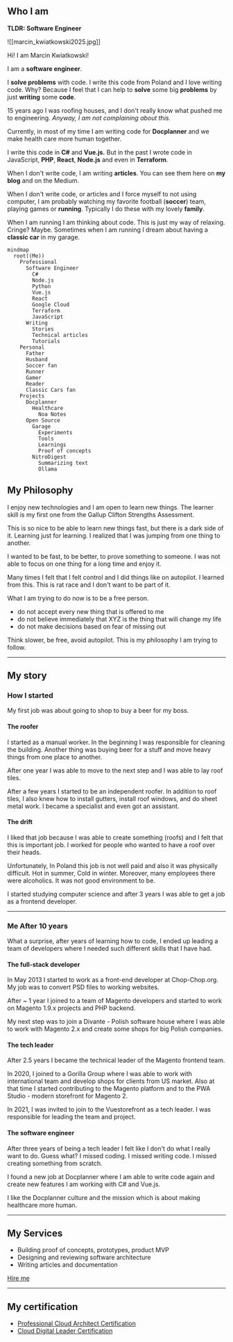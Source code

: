 ## Who I am

**TLDR: Software Engineer**

![[marcin_kwiatkowski2025.jpg]]

Hi! I am Marcin Kwiatkowski!

I am a **software engineer**.

I **solve problems** with code. I write this code from Poland and I love writing code. Why? Because I feel that I can help to **solve** some big **problems** by just **writing** some **code**.

15 years ago I was roofing houses, and I don't really know what pushed me to engineering. _Anyway, I am not complaining about this._

Currently, in most of my time I am writing code for **Docplanner** and we make health care more human together.

I write this code in **C#** and **Vue.js.** But in the past I wrote code in JavaScript, **PHP**, **React**, **Node.js** and even in **Terraform**.

When I don't write code, I am writing **articles**. You can see them here on **my blog** and on the Medium.

When I don't write code, or articles and I force myself to not using computer, I am probably watching my favorite football (**soccer**) team, playing games or **running**. Typically I do these with my lovely **family**.

When I am running I am thinking about code. This is just my way of relaxing. Cringe? Maybe. Sometimes when I am running I dream about having a **classic car** in my garage.

```mermaid
mindmap
  root((Me))
    Professional
      Software Engineer
        C#
        Node.js
        Python
        Vue.js
        React
        Google Cloud
        Terraform
        JavaScript
      Writing
        Stories
        Technical articles
        Tutorials
    Personal
      Father
      Husband
      Soccer fan
      Runner
      Gamer
      Reader
      Classic Cars fan
    Projects
      Docplanner
        Healthcare
          Noa Notes
      Open Source
        Garage
          Experiments
          Tools
          Learnings
          Proof of concepts
        NitroDigest
          Summarizing text
          Ollama

```

## My Philosophy

I enjoy new technologies and I am open to learn new things. The learner skill is my first one from the Gallup Clifton Strengths Assessment.

This is so nice to be able to learn new things fast, but there is a dark side of it. Learning just for learning. I realized that I was jumping from one thing to another.

I wanted to be fast, to be better, to prove something to someone. I was not able to focus on one thing for a long time and enjoy it.

Many times I felt that I felt control and I did things like on autopilot. I learned from this. This is rat race and I don't want to be part of it.

What I am trying to do now is to be a free person.

- do not accept every new thing that is offered to me
- do not believe immediately that XYZ is the thing that will change my life
- do not make decisions based on fear of missing out

Think slower, be free, avoid autopilot. This is my philosophy I am trying to follow.

---

## My story

### How I started

My first job was about going to shop to buy a beer for my boss.

#### The roofer

I started as a manual worker. In the beginning I was responsible for cleaning the building. Another thing was buying beer for a stuff and move heavy things from one place to another.

After one year I was able to move to the next step and I was able to lay roof tiles.

After a few years I started to be an independent roofer. In addition to roof tiles, I also knew how to install gutters, install roof windows, and do sheet metal work. I became a specialist and even got an assistant.

#### The drift

I liked that job because I was able to create something (roofs) and I felt that this is important job. I worked for people who wanted to have a roof over their heads.

Unfortunately, In Poland this job is not well paid and also it was physically difficult. Hot in summer, Cold in winter. Moreover, many employees there were alcoholics. It was not good environment to be.

I started studying computer science and after 3 years I was able to get a job as a frontend developer.

---

### Me After 10 years

What a surprise, after years of learning how to code, I ended up leading a team of developers where I needed such different skills that I have had.

#### The full-stack developer

In May 2013 I started to work as a front-end developer at Chop-Chop.org. My job was to convert PSD files to working websites.

After ~ 1 year I joined to a team of Magento developers and started to work on Magento 1.9.x projects and PHP backend.

My next step was to join a Divante - Polish software house where I was able to work with Magento 2.x and create some shops for big Polish companies.

#### The tech leader

After 2.5 years I became the technical leader of the Magento frontend team.

In 2020, I joined to a Gorilla Group where I was able to work with international team and develop shops for clients from US market. Also at that time I started contributing to the Magento platform and to the PWA Studio - modern storefront for Magento 2.

In 2021, I was invited to join to the Vuestorefront as a tech leader. I was responsible for leading the team and project.

#### The software engineer

After three years of being a tech leader I felt like I don't do what I really want to do. Guess what? I missed coding. I missed writing code. I missed creating something from scratch.

I found a new job at Docplanner where I am able to write code again and create new features I am working with C# and Vue.js.

I like the Docplanner culture and the mission which is about making healthcare more human.

---

## My Services

- Building proof of concepts, prototypes, product MVP
- Designing and reviewing software architecture
- Writing articles and documentation

[Hire me](Contact.md)

---

## My certification

- [Professional Cloud Architect Certification](https://www.credly.com/badges/28268693-91e6-4d53-9104-987a2a22420e/public_url)
- [Cloud Digital Leader Certification](https://www.credly.com/badges/a67a33bf-1b59-4f4d-9330-6f4719df18a2/public_url)
